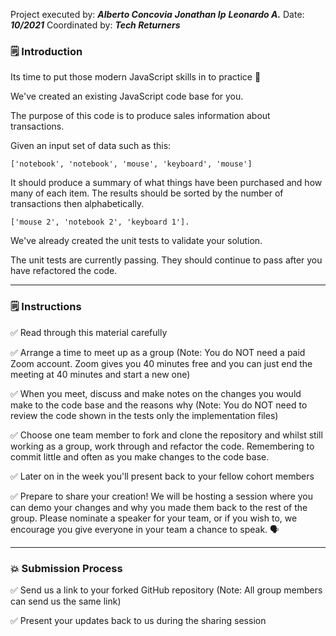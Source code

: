 


Project executed by: ***Alberto Concovia***
                     ***Jonathan Ip***
                     ***Leonardo A.***
               Date: ***10/2021***
     Coordinated by: ***Tech Returners***





### 🗒️  Introduction

Its time to put those modern JavaScript skills in to practice 🙌

We've created an existing JavaScript code base for you. 

The purpose of this code is to produce sales information about transactions.

Given an input set of data such as this:

```
['notebook', 'notebook', 'mouse', 'keyboard', 'mouse']
```

It should produce a summary of what things have been purchased and how many of each item. The results should be sorted by the number of transactions then alphabetically.

```
['mouse 2', 'notebook 2', 'keyboard 1'].
```

We've already created the unit tests to validate your solution.

The unit tests are currently passing. They should continue to pass after you have refactored the code.

------------------

### 🗒️  Instructions

✅  Read through this material carefully

✅  Arrange a time to meet up as a group (Note: You do NOT need a paid Zoom account. Zoom gives you 40 minutes free and you can just end the meeting at 40 minutes and start a new one)

✅  When you meet, discuss and make notes on the changes you would make to the code base and the reasons why (Note: You do NOT need to review the code shown in the tests only the implementation files)

✅  Choose one team member to fork and clone the repository and whilst still working as a group, work through and refactor the code. Remembering to commit little and often as you make changes to the code base.

✅  Later on in the week you'll present back to your fellow cohort members

✅  Prepare to share your creation! We will be hosting a session where you can demo your changes and why you made them back to the rest of the group. Please nominate a speaker for your team, or if you wish to, we encourage you give everyone in your team a chance to speak. 🗣

------------------

### 💥 Submission Process

✅  Send us a link to your forked GitHub repository (Note: All group members can send us the same link)

✅  Present your updates back to us during the sharing session




